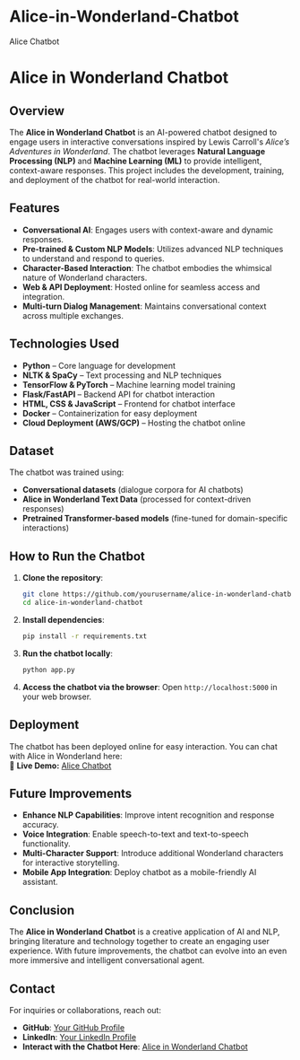 # Alice-in-Wonderland-Chatbot
Alice Chatbot

# Alice in Wonderland Chatbot

## Overview
The **Alice in Wonderland Chatbot** is an AI-powered chatbot designed to engage users in interactive conversations inspired by Lewis Carroll's *Alice’s Adventures in Wonderland*. The chatbot leverages **Natural Language Processing (NLP)** and **Machine Learning (ML)** to provide intelligent, context-aware responses. This project includes the development, training, and deployment of the chatbot for real-world interaction.

## Features
- **Conversational AI**: Engages users with context-aware and dynamic responses.
- **Pre-trained & Custom NLP Models**: Utilizes advanced NLP techniques to understand and respond to queries.
- **Character-Based Interaction**: The chatbot embodies the whimsical nature of Wonderland characters.
- **Web & API Deployment**: Hosted online for seamless access and integration.
- **Multi-turn Dialog Management**: Maintains conversational context across multiple exchanges.

## Technologies Used
- **Python** – Core language for development
- **NLTK & SpaCy** – Text processing and NLP techniques
- **TensorFlow & PyTorch** – Machine learning model training
- **Flask/FastAPI** – Backend API for chatbot interaction
- **HTML, CSS & JavaScript** – Frontend for chatbot interface
- **Docker** – Containerization for easy deployment
- **Cloud Deployment (AWS/GCP)** – Hosting the chatbot online

## Dataset
The chatbot was trained using:
- **Conversational datasets** (dialogue corpora for AI chatbots)
- **Alice in Wonderland Text Data** (processed for context-driven responses)
- **Pretrained Transformer-based models** (fine-tuned for domain-specific interactions)

## How to Run the Chatbot
1. **Clone the repository**:
   ```sh
   git clone https://github.com/yourusername/alice-in-wonderland-chatbot.git
   cd alice-in-wonderland-chatbot
   ```
2. **Install dependencies**:
   ```sh
   pip install -r requirements.txt
   ```
3. **Run the chatbot locally**:
   ```sh
   python app.py
   ```
4. **Access the chatbot via the browser**:
   Open `http://localhost:5000` in your web browser.

## Deployment
The chatbot has been deployed online for easy interaction. You can chat with Alice in Wonderland here:  
🔗 **Live Demo:** [Alice Chatbot](http://yourdeploymentlink.com)

## Future Improvements
- **Enhance NLP Capabilities**: Improve intent recognition and response accuracy.
- **Voice Integration**: Enable speech-to-text and text-to-speech functionality.
- **Multi-Character Support**: Introduce additional Wonderland characters for interactive storytelling.
- **Mobile App Integration**: Deploy chatbot as a mobile-friendly AI assistant.

## Conclusion
The **Alice in Wonderland Chatbot** is a creative application of AI and NLP, bringing literature and technology together to create an engaging user experience. With future improvements, the chatbot can evolve into an even more immersive and intelligent conversational agent.

## Contact
For inquiries or collaborations, reach out:
- **GitHub**: [Your GitHub Profile](https://github.com/yourusername)
- **LinkedIn**: [Your LinkedIn Profile](https://www.linkedin.com/in/yourprofile)
- **Interact with the Chatbot Here**: [Alice in Wonderland Chatbot](http://yourdeploymentlink.com)


